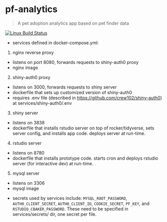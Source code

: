 pf-analytics
================

> A pet adoption analytics app based on pet finder data

[![Linux Build Status](https://travis-ci.org/crew102/pf-analytics.svg?branch=master)](https://travis-ci.org/crew102/pf-analytics)

* services defined in docker-compose.yml:

1. nginx reverse proxy
  - listens on port 8080, forwards requests to shiny-auth0 proxy
  - nginx image
2. shiny-auth0 proxy 
  - listens on 3000, forwards requests to shiny server
  - dockerfile that sets up customized version of shiny-auth0
  - requires .env file (described in https://github.com/crew102/shiny-auth0) at services/shiny-auth0/.env
3. shiny server 
  - listens on 3838
  - dockerfile that installs rstudio server on top of rocker/tidyverse, sets server config, and installs app code. deploys server at run-time.
4. rstudio server
  - listens on 8780
  - dockerfile that installs prototype code. starts cron and deploys rstudio server (for interactive dev) at run-time.
5. mysql server 
  - listens on 3306
  - mysql image

* secrets used by services include: `MYSQL_ROOT_PASSWORD`, `AUTH0_CLIENT_SECRET`, `AUTH0_CLIENT_ID`, `COOKIE_SECRET`, `PF_KEY`, and `RSTUDIO_CBAKER_PASSWORD`. These need to be specified in services/secrets/ dir, one secret per file.